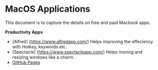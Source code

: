 # MacOS Applications 
This document is to capture the details on free and paid Macbook apps. 

**Productivity Apps**
- [Alfred] (https://www.alfredapp.com/) Helps improving the effeciency with Hotkey, keywords etc. 
- [Spectacle] (https://www.spectacleapp.com/) Helps moving and resizing windows like a charm. 
- [GitHub Pages](https://pages.github.com/)
